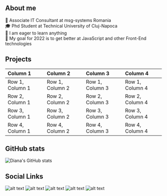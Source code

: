 ## **About me**
:pushpin: Associate IT Consultant at msg-systems Romania \
:mortar_board: Phd Student at Technical University of Cluj-Napoca\
:pushpin: I am eager to learn anything\
:rocket: My goal for 2022 is to get better at JavaScript and other Front-End technologies


## **Projects**
| Column 1 | Column 2 | Column 3 | Column 4 |
| :--- | :--- | :--- |:--- |
| Row 1, Column 1 | Row 1, Column 2 | Row 1, Column 3 | Row 1, Column 4 |
| Row 2, Column 1 | Row 2, Column 2 | Row 2, Column 3 | Row 2, Column 4 |
| Row 3, Column 1 | Row 3, Column 2 | Row 3, Column 3 | Row 3, Column 4 |
| Row 4, Column 1 | Row 4, Column 2 | Row 4, Column 3 | Row 4, Column 4 |

## **GitHub stats**
![Diana's GitHub stats](https://github-readme-stats.vercel.app/api?username=dianaelena1&show_icons=true&theme=tokyonight)


## **Social Links**

![alt text][2.1]
![alt text][3.1]
![alt text][4.1]
![alt text][5.1]
![alt text][6.1]


<!-- links to social media icons -->
<!-- no need to change these -->

<!-- icons with padding -->
[1.1]: http://i.imgur.com/tXSoThF.png (twitter icon with padding)
[2.1]: http://i.imgur.com/P3YfQoD.png (facebook icon with padding)
[3.1]: http://i.imgur.com/yCsTjba.png (google plus icon with padding)
[4.1]: http://i.imgur.com/YckIOms.png (tumblr icon with padding)
[5.1]: http://i.imgur.com/1AGmwO3.png (dribbble icon with padding)
[6.1]: http://i.imgur.com/0o48UoR.png (github icon with padding)

<!-- links to your social media accounts -->
<!-- update these accordingly -->

[2]: http://www.facebook.com/sednaoui
[3]: https://www.linkedin.com/in/diana-elena-horincar/
[4]: http://carlsed.tumblr.com
[5]: https://www.instagram.com/dianaelena1/
[6]: http://www.github.com/carlsednaoui
